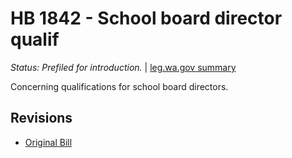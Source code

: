 # HB 1842 - School board director qualif
*Status: Prefiled for introduction.* | [leg.wa.gov summary](https://app.leg.wa.gov/billsummary?BillNumber=1842&Year=2021)

Concerning qualifications for school board directors.

## Revisions
* [Original Bill](1/)